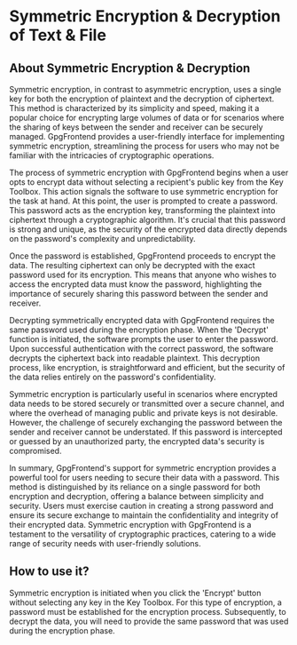 # Symmetric Encryption & Decryption of Text & File

## About Symmetric Encryption & Decryption

Symmetric encryption, in contrast to asymmetric encryption, uses a single key
for both the encryption of plaintext and the decryption of ciphertext. This
method is characterized by its simplicity and speed, making it a popular choice
for encrypting large volumes of data or for scenarios where the sharing of keys
between the sender and receiver can be securely managed. GpgFrontend provides a
user-friendly interface for implementing symmetric encryption, streamlining the
process for users who may not be familiar with the intricacies of cryptographic
operations.

The process of symmetric encryption with GpgFrontend begins when a user opts to
encrypt data without selecting a recipient's public key from the Key Toolbox.
This action signals the software to use symmetric encryption for the task at
hand. At this point, the user is prompted to create a password. This password
acts as the encryption key, transforming the plaintext into ciphertext through a
cryptographic algorithm. It's crucial that this password is strong and unique,
as the security of the encrypted data directly depends on the password's
complexity and unpredictability.

Once the password is established, GpgFrontend proceeds to encrypt the data. The
resulting ciphertext can only be decrypted with the exact password used for its
encryption. This means that anyone who wishes to access the encrypted data must
know the password, highlighting the importance of securely sharing this password
between the sender and receiver.

Decrypting symmetrically encrypted data with GpgFrontend requires the same
password used during the encryption phase. When the 'Decrypt' function is
initiated, the software prompts the user to enter the password. Upon successful
authentication with the correct password, the software decrypts the ciphertext
back into readable plaintext. This decryption process, like encryption, is
straightforward and efficient, but the security of the data relies entirely on
the password's confidentiality.

Symmetric encryption is particularly useful in scenarios where encrypted data
needs to be stored securely or transmitted over a secure channel, and where the
overhead of managing public and private keys is not desirable. However, the
challenge of securely exchanging the password between the sender and receiver
cannot be understated. If this password is intercepted or guessed by an
unauthorized party, the encrypted data's security is compromised.

In summary, GpgFrontend's support for symmetric encryption provides a powerful
tool for users needing to secure their data with a password. This method is
distinguished by its reliance on a single password for both encryption and
decryption, offering a balance between simplicity and security. Users must
exercise caution in creating a strong password and ensure its secure exchange to
maintain the confidentiality and integrity of their encrypted data. Symmetric
encryption with GpgFrontend is a testament to the versatility of cryptographic
practices, catering to a wide range of security needs with user-friendly
solutions.

## How to use it?

Symmetric encryption is initiated when you click the 'Encrypt' button without
selecting any key in the Key Toolbox. For this type of encryption, a password
must be established for the encryption process. Subsequently, to decrypt the
data, you will need to provide the same password that was used during the
encryption phase.
